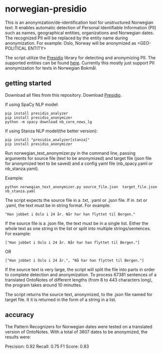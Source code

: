 # norwegian-presidio
This is an anonymzation/de-identification tool for unstructured Norwegian text. It enables automatic detection of Personal Identifiable Information (PII) such as names, geographical entities, organizations and Norwegian dates. The recognized PII will be replaced by the entity name during anonymization. For example: Oslo, Norway will be anonymized as <GEO-POLITICAL ENTITY\>

The script utilize the [Presidio](https://microsoft.github.io/presidio/)
library for detecting and anonymizing PII. The supported entities can be 
found [here](https://microsoft.github.io/presidio/supported_entities/).
Currently this mostly just support PII anonymization for texts in
Norwegian Bokmål. 

## getting started

Download all files from this repository. 
Download [Presidio](https://microsoft.github.io/presidio/installation/#__tabbed_1_1).

If using SpaCy NLP model:
```
pip install presidio_analyzer
pip install presidio_anonymizer
python -m spacy download nb_core_news_lg
```

If using Stanza NLP model(the better version):
```
pip install "presidio_analyzer[stanza]"
pip install presidio_anonymizer
```

Run norwegian_text_anonymizer.py in the command line, passing arguments for source file (text to be anonymized) and target file (json file for anonymized text to be saved) and a config yaml file (nb_spacy.yaml or nb_stanza.yaml). 

Example: 
```
python norwegian_text_anonymizer.py source_file.json  target_file.json nb_stanza.yaml
```

The script expects the source file in a .txt, .yaml or .json file. If in .txt or .yaml, the text must be in string format. For example:
```
"Han jobbet i Oslo i 24 år. Når har han flyttet til Bergen."
```
If the source file is a .json file, the text must be in a single list. Either the whole text as one string in the list or split into multiple strings/sentences. For example:
```
["Han jobbet i Oslo i 24 år. Når har han flyttet til Bergen."]
```
OR
```
["Han jobbet i Oslo i 24 år.", "Nå har han flyttet til Bergen."]
```

If the source text is very large, the script will split the file into parts in order to complete detection and anonymization. To process 67381 sentences of a translated OntoNotes of different lengths (from 8 to 443 characters long), the program takes around 10 minuttes. 

The script returns the source text, anonymized, to the .json file named for target file. It it is returned in the form of a string in a list. 

## accuracy

The Pattern Recognizers for Norwegian dates were tested on a translated version of OntoNotes. With a total of 3607 dates to be anonymized, the results were:

Precision: 0.92
Recall: 0.75
F1 Score: 0.83

